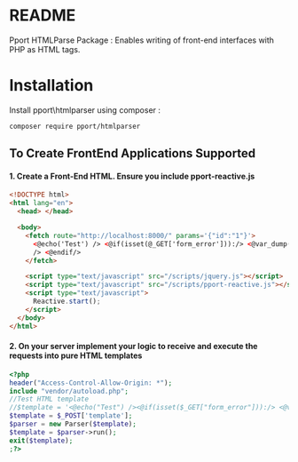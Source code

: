 # README

Pport HTMLParse Package : Enables writing of front-end interfaces with PHP as HTML tags.

# Installation

Install pport\htmlparser using composer :

    composer require pport/htmlparser

## To Create FrontEnd Applications Supported

#### 1. Create a Front-End HTML. Ensure you include pport-reactive.js

```html
<!DOCTYPE html>
<html lang="en">
  <head> </head>

  <body>
    <fetch route="http://localhost:8000/" params='{"id":"1"}'>
      <@echo('Test') /> <@if(isset(@_GET['form_error'])):/> <@var_dump('Test')
      /> <@endif/>
    </fetch>

    <script type="text/javascript" src="/scripts/jquery.js"></script>
    <script type="text/javascript" src="/scripts/pport-reactive.js"></script>
    <script type="text/javascript">
      Reactive.start();
    </script>
  </body>
</html>
```

#### 2. On your server implement your logic to receive and execute the requests into pure HTML templates

```php
<?php
header("Access-Control-Allow-Origin: *");
include "vendor/autoload.php";
//Test HTML template
//$template = '<@echo("Test") /><@if(isset($_GET["form_error"])):/> <@var_dump("Test") /> <@endif/> ';
$template = $_POST['template'];
$parser = new Parser($template);
$template = $parser->run();
exit($template);
;?>
```
